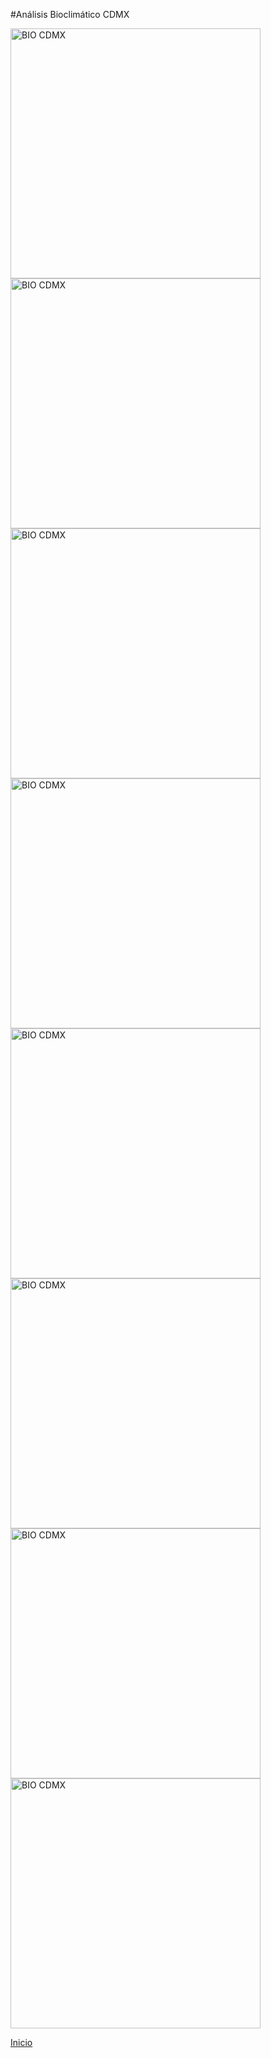 #Análisis Bioclimático CDMX

<img src="https://i.imgur.com/1PvDTfr.jpg" style="width: 700px; width: 400px" alt="BIO CDMX">
<br>
<img src="https://i.imgur.com/Knc59PJ.jpg" style="width: 700px; width: 400px" alt="BIO CDMX">
<br>
<img src="https://i.imgur.com/4uZDWfP.jpg" style="width: 700px; width: 400px" alt="BIO CDMX">
<br>
<img src="https://i.imgur.com/9Kgfocb.jpg" style="width: 700px; width: 400px" alt="BIO CDMX">
<br>
<img src="https://i.imgur.com/7YExDNx.jpg" style="width: 700px; width: 400px" alt="BIO CDMX">
<br>
<img src="https://i.imgur.com/sg5YmNk.jpg" style="width: 700px; width: 400px" alt="BIO CDMX">
<br>
<img src="https://i.imgur.com/Zq6hMNW.jpg" style="width: 700px; width: 400px" alt="BIO CDMX">
<br>
<img src="https://i.imgur.com/QN4noAJ.jpg" style="width: 700px; width: 400px" alt="BIO CDMX">
<br>

[Inicio](index.md)
